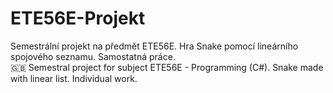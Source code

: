 # ETE56E-Projekt
Semestrální projekt na předmět ETE56E. Hra Snake pomocí lineárního spojového seznamu. Samostatná práce.  
:uk: Semestral project for subject ETE56E - Programming (C#). Snake made with linear list. Individual work.

